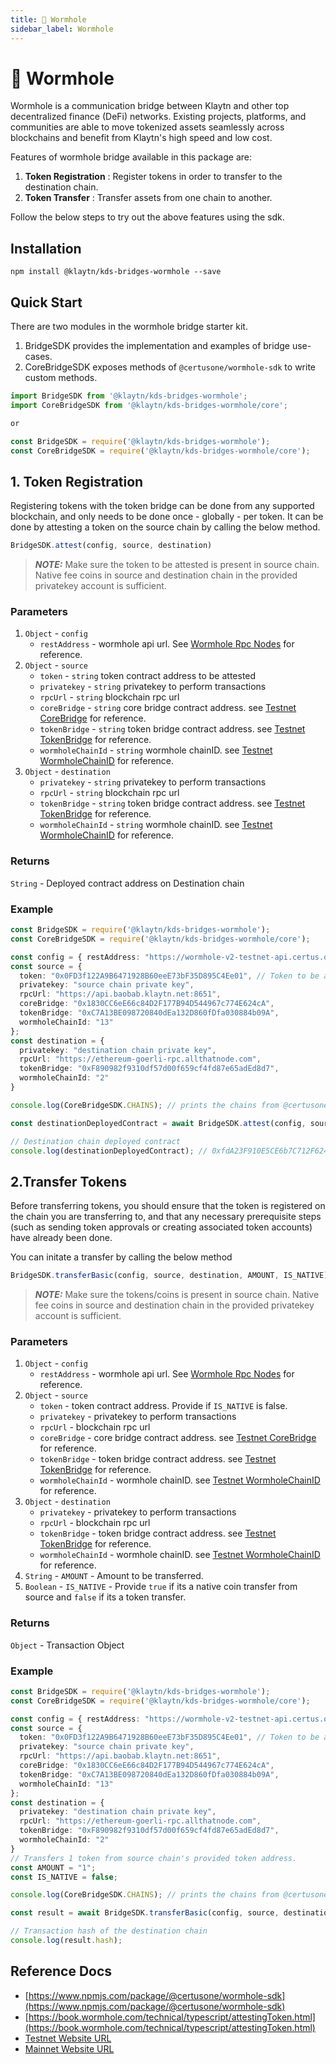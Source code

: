 ```yaml
---
title: 🌉 Wormhole
sidebar_label: Wormhole
---
```


# 🌉 Wormhole
Wormhole is a communication bridge between Klaytn and other top decentralized finance (DeFi) networks. Existing projects, platforms, and communities are able to move tokenized assets seamlessly across blockchains and benefit from Klaytn's high speed and low cost.

Features of wormhole bridge available in this package are: 

1. **Token Registration** : Register tokens in order to transfer to the destination chain.
2. **Token Transfer** : Transfer assets from one chain to another. 

Follow the below steps to try out the above features using the sdk. 

## Installation
`npm install @klaytn/kds-bridges-wormhole --save`

## Quick Start
There are two modules in the wormhole bridge starter kit.
1. BridgeSDK provides the implementation and examples of bridge use-cases.
2. CoreBridgeSDK exposes methods of `@certusone/wormhole-sdk` to write custom methods.

```typescript
import BridgeSDK from '@klaytn/kds-bridges-wormhole';
import CoreBridgeSDK from '@klaytn/kds-bridges-wormhole/core';

or

const BridgeSDK = require('@klaytn/kds-bridges-wormhole');
const CoreBridgeSDK = require('@klaytn/kds-bridges-wormhole/core');
```

## 1. Token Registration
Registering tokens with the token bridge can be done from any supported blockchain, and only needs to be done once - globally - per token. It can be done by attesting a token on the source chain by calling the below method.

```typescript
BridgeSDK.attest(config, source, destination)
```

> **_NOTE:_**  Make sure the token to be attested is present in source chain. Native fee coins in source and destination chain in the provided privatekey account is sufficient.

### Parameters
1. `Object` - `config`
   * `restAddress` - wormhole api url. See [Wormhole Rpc Nodes](https://book.wormhole.com/reference/rpcnodes.html) for reference.
2. `Object` - `source`
   * `token` - `string` token contract address to be attested
   * `privatekey` - `string` privatekey to perform transactions
   * `rpcUrl` - `string` blockchain rpc url
   * `coreBridge` - `string` core bridge contract address. see [Testnet CoreBridge](https://book.wormhole.com/reference/contracts.html#core-bridge-1) for reference.
   * `tokenBridge` - `string` token bridge contract address. see [Testnet TokenBridge](https://book.wormhole.com/reference/contracts.html#token-bridge-1) for reference.
   * `wormholeChainId` - `string` wormhole chainID. see [Testnet WormholeChainID](https://book.wormhole.com/reference/contracts.html#token-bridge-1) for reference.
3. `Object` - `destination`
   * `privatekey` - `string` privatekey to perform transactions
   * `rpcUrl` -  `string` blockchain rpc url
   * `tokenBridge` - `string` token bridge contract address. see [Testnet TokenBridge](https://book.wormhole.com/reference/contracts.html#token-bridge-1) for reference.
   * `wormholeChainId` - `string` wormhole chainID. see [Testnet WormholeChainID](https://book.wormhole.com/reference/contracts.html#token-bridge-1) for reference.

### Returns
`String` - Deployed contract address on Destination chain

### Example
```typescript
const BridgeSDK = require('@klaytn/kds-bridges-wormhole');
const CoreBridgeSDK = require('@klaytn/kds-bridges-wormhole/core');

const config = { restAddress: "https://wormhole-v2-testnet-api.certus.one" };
const source = {
  token: "0x0FD3f122A9B6471928B60eeE73bF35D895C4Ee01", // Token to be attested
  privatekey: "source chain private key",
  rpcUrl: "https://api.baobab.klaytn.net:8651",
  coreBridge: "0x1830CC6eE66c84D2F177B94D544967c774E624cA",
  tokenBridge: "0xC7A13BE098720840dEa132D860fDfa030884b09A",
  wormholeChainId: "13" 
};
const destination = {
  privatekey: "destination chain private key",
  rpcUrl: "https://ethereum-goerli-rpc.allthatnode.com",
  tokenBridge: "0xF890982f9310df57d00f659cf4fd87e65adEd8d7",
  wormholeChainId: "2" 
}

console.log(CoreBridgeSDK.CHAINS); // prints the chains from @certusone/wormhole-sdk

const destinationDeployedContract = await BridgeSDK.attest(config, source, destination);

// Destination chain deployed contract
console.log(destinationDeployedContract); // 0xfdA23F910E5CE6b7C712F624DE20d9cC3A5d2122
```

## 2.Transfer Tokens
Before transferring tokens, you should ensure that the token is registered on the chain you are transferring to, and that any necessary prerequisite steps (such as sending token approvals or creating associated token accounts) have already been done.

You can initate a transfer by calling the below method 

```typescript
BridgeSDK.transferBasic(config, source, destination, AMOUNT, IS_NATIVE)
```

> **_NOTE:_**  Make sure the tokens/coins is present in source chain. Native fee coins in source and destination chain in the provided privatekey account is sufficient.

### Parameters
1. `Object` - `config`
   * `restAddress` - wormhole api url. See [Wormhole Rpc Nodes](https://book.wormhole.com/reference/rpcnodes.html) for reference.
2. `Object` - `source`
   * `token` - token contract address. Provide if `IS_NATIVE` is false.
   * `privatekey` - privatekey to perform transactions
   * `rpcUrl` - blockchain rpc url
   * `coreBridge` - core bridge contract address. see [Testnet CoreBridge](https://book.wormhole.com/reference/contracts.html#core-bridge-1) for reference.
   * `tokenBridge` - token bridge contract address. see [Testnet TokenBridge](https://book.wormhole.com/reference/contracts.html#token-bridge-1) for reference.
   * `wormholeChainId` - wormhole chainID. see [Testnet WormholeChainID](https://book.wormhole.com/reference/contracts.html#token-bridge-1) for reference.
3. `Object` - `destination`
   * `privatekey` - privatekey to perform transactions
   * `rpcUrl` -  blockchain rpc url
   * `tokenBridge` - token bridge contract address. see [Testnet TokenBridge](https://book.wormhole.com/reference/contracts.html#token-bridge-1) for reference.
   * `wormholeChainId` - wormhole chainID. see [Testnet WormholeChainID](https://book.wormhole.com/reference/contracts.html#token-bridge-1) for reference.
4. `String` - `AMOUNT` - Amount to be transferred.
5. `Boolean` - `IS_NATIVE` - Provide `true` if its a native coin transfer from source and `false` if its a token transfer.

### Returns
`Object` - Transaction Object

### Example
```typescript
const BridgeSDK = require('@klaytn/kds-bridges-wormhole');
const CoreBridgeSDK = require('@klaytn/kds-bridges-wormhole/core');

const config = { restAddress: "https://wormhole-v2-testnet-api.certus.one" };
const source = {
  token: "0x0FD3f122A9B6471928B60eeE73bF35D895C4Ee01", // Token to be attested
  privatekey: "source chain private key",
  rpcUrl: "https://api.baobab.klaytn.net:8651",
  coreBridge: "0x1830CC6eE66c84D2F177B94D544967c774E624cA",
  tokenBridge: "0xC7A13BE098720840dEa132D860fDfa030884b09A",
  wormholeChainId: "13" 
};
const destination = {
  privatekey: "destination chain private key",
  rpcUrl: "https://ethereum-goerli-rpc.allthatnode.com",
  tokenBridge: "0xF890982f9310df57d00f659cf4fd87e65adEd8d7",
  wormholeChainId: "2" 
}
// Transfers 1 token from source chain's provided token address.
const AMOUNT = "1";
const IS_NATIVE = false;

console.log(CoreBridgeSDK.CHAINS); // prints the chains from @certusone/wormhole-sdk

const result = await BridgeSDK.transferBasic(config, source, destination, AMOUNT, IS_NATIVE);

// Transaction hash of the destination chain
console.log(result.hash);
```


## Reference Docs

- [https://www.npmjs.com/package/@certusone/wormhole-sdk](https://www.npmjs.com/package/@certusone/wormhole-sdk) 
- [https://book.wormhole.com/technical/typescript/attestingToken.html](https://book.wormhole.com/technical/typescript/attestingToken.html)
- [Testnet Website URL](https://wormhole-foundation.github.io/example-token-bridge-ui/#/transfer)
- [Mainnet Website URL](https://www.portalbridge.com/#/transfer)

